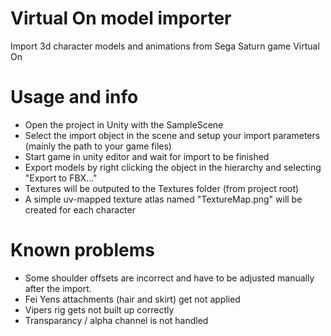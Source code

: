 # Virtual On model importer
Import 3d character models and animations from Sega Saturn game Virtual On

# Usage and info
- Open the project in Unity with the SampleScene
- Select the import object in the scene and setup your import parameters 
  (mainly the path to your game files)
- Start game in unity editor and wait for import to be finished
- Export models by right clicking the object in the hierarchy and selecting "Export to FBX..."
- Textures will be outputed to the Textures folder (from project root)
- A simple uv-mapped texture atlas named "TextureMap.png" will be created for each character 

# Known problems
- Some shoulder offsets are incorrect and have to be adjusted manually after the import.
- Fei Yens attachments (hair and skirt) get not applied
- Vipers rig gets not built up correctly
- Transparancy / alpha channel is not handled

